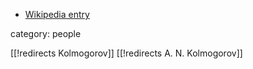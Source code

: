 

* [Wikipedia entry](http://en.wikipedia.org/wiki/Andrey_Kolmogorov)

category: people

[[!redirects Kolmogorov]]
[[!redirects A. N. Kolmogorov]]
